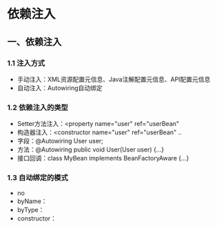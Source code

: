 # 依赖注入
## 一、依赖注入
### 1.1 注入方式
* 手动注入：XML资源配置元信息、Java注解配置元信息、API配置元信息
* 自动注入：Autowiring自动绑定

### 1.2 依赖注入的类型
* Setter方法注入：<property name="user" ref="userBean"
* 构造器注入：<constructor name="user" ref="userBean" ..
* 字段：@Autowiring User user;
* 方法：@Autowiring public void User(User user) {...}
* 接口回调：class MyBean implements BeanFactoryAware {...}

### 1.3 自动绑定的模式
* no
* byName：
* byType：
* constructor：